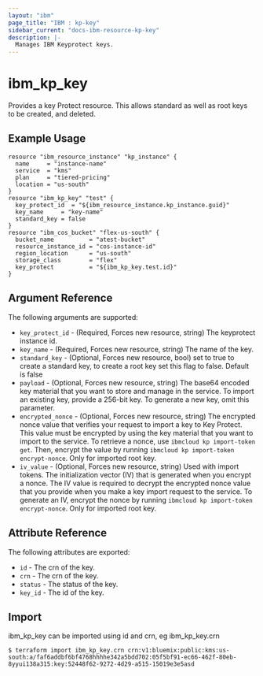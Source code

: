 ```yaml
---
layout: "ibm"
page_title: "IBM : kp-key"
sidebar_current: "docs-ibm-resource-kp-key"
description: |-
  Manages IBM Keyprotect keys.
---
```


# ibm\_kp_key

Provides a key Protect resource. This allows standard as well as root keys to be created, and deleted.


## Example Usage

```hcl
resource "ibm_resource_instance" "kp_instance" {
  name     = "instance-name"
  service  = "kms"
  plan     = "tiered-pricing"
  location = "us-south"
}
resource "ibm_kp_key" "test" {
  key_protect_id  = "${ibm_resource_instance.kp_instance.guid}"
  key_name     = "key-name"
  standard_key = false
}
resource "ibm_cos_bucket" "flex-us-south" {
  bucket_name          = "atest-bucket"
  resource_instance_id = "cos-instance-id"
  region_location      = "us-south"
  storage_class        = "flex"
  key_protect          = "${ibm_kp_key.test.id}"
}
```

## Argument Reference

The following arguments are supported:

* `key_protect_id` - (Required, Forces new resource, string) The keyprotect instance id.
* `key_name` - (Required, Forces new resource, string) The name of the key. 
* `standard_key` - (Optional, Forces new resource, bool) set to true to create a standard key, to create a root key set this flag to false. Default is false 
* `payload` - (Optional, Forces new resource, string) The base64 encoded key material that you want to store and manage in the service. To import an existing key, provide a 256-bit key. To generate a new key, omit this parameter. 
* `encrypted_nonce` - (Optional, Forces new resource, string) The encrypted nonce value that verifies your request to import a key to Key Protect. This value must be encrypted by using the key material that you want to import to the service. To retrieve a nonce, use `ibmcloud kp import-token get`. Then, encrypt the value by running `ibmcloud kp import-token encrypt-nonce`. Only for imported root key.
* `iv_value` - (Optional, Forces new resource, string) Used with import tokens. The initialization vector (IV) that is generated when you encrypt a nonce. The IV value is required to decrypt the encrypted nonce value that you provide when you make a key import request to the service. To generate an IV, encrypt the nonce by running `ibmcloud kp import-token encrypt-nonce`. Only for imported root key.


## Attribute Reference

The following attributes are exported:

* `id` - The crn of the key. 
* `crn` - The crn of the key. 
* `status` - The status of the key.
* `key_id` - The id of the key. 

## Import

ibm_kp_key can be imported using id and crn, eg ibm_kp_key.crn

```
$ terraform import ibm_kp_key.crn crn:v1:bluemix:public:kms:us-south:a/faf6addbf6bf4768hhhhe342a5bdd702:05f5bf91-ec66-462f-80eb-8yyui138a315:key:52448f62-9272-4d29-a515-15019e3e5asd
```